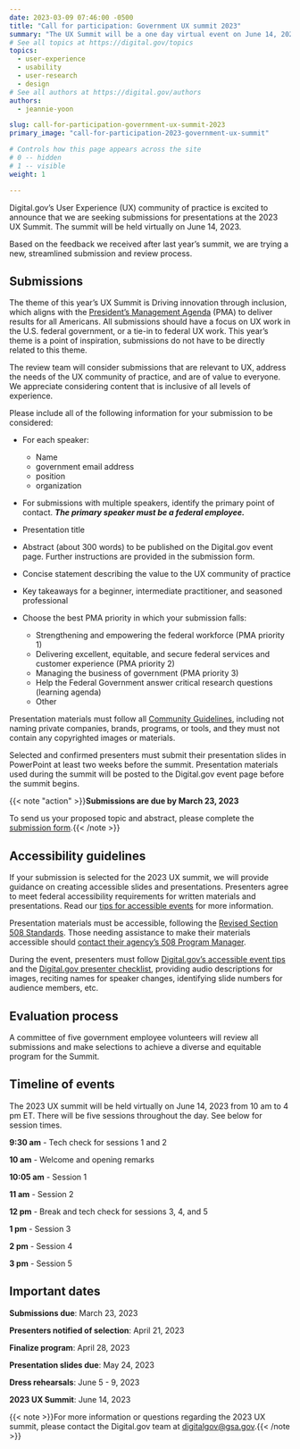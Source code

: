 ```yaml
---
date: 2023-03-09 07:46:00 -0500
title: "Call for participation: Government UX summit 2023"
summary: "The UX Summit will be a one day virtual event on June 14, 2023. New and experienced UX practitioners are encouraged to participate."
# See all topics at https://digital.gov/topics
topics:
  - user-experience
  - usability
  - user-research
  - design
# See all authors at https://digital.gov/authors
authors:
  - jeannie-yoon

slug: call-for-participation-government-ux-summit-2023
primary_image: "call-for-participation-2023-government-ux-summit"

# Controls how this page appears across the site
# 0 -- hidden
# 1 -- visible
weight: 1

---
```


Digital.gov’s User Experience (UX) community of practice is excited to announce that we are seeking submissions for presentations at the 2023 UX Summit. The summit will be held virtually on June 14, 2023.

Based on the feedback we received after last year’s summit, we are trying a new, streamlined submission and review process.

## Submissions

The theme of this year’s UX Summit is Driving innovation through inclusion, which aligns with the [President’s Management Agenda](https://www.performance.gov/pma/) (PMA) to deliver results for all Americans. All submissions should have a focus on UX work in the U.S. federal government, or a tie-in to federal UX work. This year’s theme is a point of inspiration, submissions do not have to be directly related to this theme.

The review team will consider submissions that are relevant to UX, address the needs of the UX community of practice, and are of value to everyone. We appreciate considering content that is inclusive of all levels of experience.

Please include all of the following information for your submission to be considered:

* For each speaker:

  * Name
  * government email address
  * position
  * organization
* For submissions with multiple speakers, identify the primary point of contact. ***The primary speaker must be a federal employee.***
* Presentation title
* Abstract (about 300 words) to be published on the Digital.gov event page. Further instructions are provided in the submission form.
* Concise statement describing the value to the UX community of practice
* Key takeaways for a beginner, intermediate practitioner, and seasoned professional
* Choose the best PMA priority in which your submission falls:

  * Strengthening and empowering the federal workforce (PMA priority 1)
  * Delivering excellent, equitable, and secure federal services and customer experience (PMA priority 2)
  * Managing the business of government (PMA priority 3)
  * Help the Federal Government answer critical research questions (learning agenda)
  * Other

Presentation materials must follow all [Community Guidelines](https://digital.gov/communities/manage-your-subscription/), including not naming private companies, brands, programs, or tools, and they must not contain any copyrighted images or materials.

Selected and confirmed presenters must submit their presentation slides in PowerPoint at least two weeks before the summit. Presentation materials used during the summit will be posted to the Digital.gov event page before the summit begins. 

{{< note "action" >}}**Submissions are due by March 23, 2023**

To send us your proposed topic and abstract, please complete the [submission form](https://feedback.gsa.gov/jfe/form/SV_20h59USaqXlMBfg).{{< /note >}}

## Accessibility guidelines

If your submission is selected for the 2023 UX summit, we will provide guidance on creating accessible slides and presentations. Presenters agree to meet federal accessibility requirements for written materials and presentations. Read our [tips for accessible events](https://github.com/GSA/digitalgov.gov/wiki/Accessible-Event-Tips) for more information.

Presentation materials must be accessible, following the [Revised Section 508 Standards](https://www.section508.gov/create/). Those needing assistance to make their materials accessible should [contact their agency’s 508 Program Manager](https://www.section508.gov/tools/coordinator-listing/).

During the event, presenters must follow [Digital.gov’s accessible event tips](https://github.com/GSA/digitalgov.gov/wiki/Accessible-Event-Tips) and the [Digital.gov presenter checklist](https://digital.gov/resources/guidelines-for-digital-gov-event-presenters/), providing audio descriptions for images, reciting names for speaker changes, identifying slide numbers for audience members, etc.

## Evaluation process 

A committee of five government employee volunteers will review all submissions and make selections to achieve a diverse and equitable program for the Summit.

## Timeline of events

The 2023 UX summit will be held virtually on June 14, 2023 from 10 am to 4 pm ET. There will be five sessions throughout the day. See below for session times.

**9:30 am** - Tech check for sessions 1 and 2 

**10 am** - Welcome and opening remarks

**10:05 am** - Session 1

**11 am** - Session 2

**12 pm** - Break and tech check for sessions 3, 4, and 5

**1 pm** - Session 3

**2 pm** - Session 4

**3 pm** - Session 5

## Important dates

**Submissions due**: March 23, 2023

**Presenters notified of selection**: April 21, 2023

**Finalize program**: April 28, 2023

**Presentation slides due**: May 24, 2023

**Dress rehearsals**: June 5 - 9, 2023

**2023 UX Summit**: June 14, 2023

{{< note >}}For more information or questions regarding the 2023 UX summit, please contact the Digital.gov team at [digitalgov@gsa.gov](mailto:digitalgov@gsa.gov).{{< /note >}}
